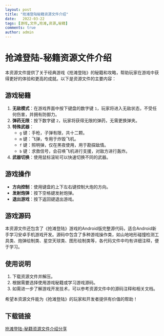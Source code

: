 ```yaml
---
layout: post
title: "抢滩登陆秘籍资源文件介绍"
date:   2022-03-22
tags: [游戏,文件,抢滩,资源,秘籍]
comments: true
author: admin
---
```

# 抢滩登陆-秘籍资源文件介绍

本资源文件提供了关于经典游戏《抢滩登陆》的秘籍和攻略，帮助玩家在游戏中获得更好的体验和更高的成就。以下是资源文件的主要内容：

## 游戏秘籍

1. **无敌模式**：在游戏界面中按下键盘的数字键 `1`，玩家将进入无敌状态，不受任何伤害，并拥有防御力。
2. **弹药无限**：按下数字键 `2`，玩家将获得无限的弹药，无需更换弹夹。
3. **特殊武器**：
   - `g` 键：手枪，子弹有限，共十二颗。
   - `m` 键：飞弹，专用于炸毁飞机。
   - `f` 键：照明弹，仅在黑夜使用，用于勘探敌情。
   - `b` 键：求救信号，会召唤飞机进行支援，对敌方进行轰炸。
4. **武器切换**：使用鼠标滚轮可以快速切换不同的武器。

## 游戏操作

- **方向控制**：使用键盘的上下左右键控制大炮的方向。
- **发射炮弹**：按下空格键发射炮弹。
- **退出游戏**：按下返回键退出游戏。

## 游戏源码

本资源文件还包含了《抢滩登陆》游戏的Android版完整源代码，适合Android新手学习安卓手机游戏开发。源码中包含了多种游戏操作类，如山地地形碰撞检测工具类、炮弹绘制类、星空天球类、图形绘制类等，各代码文件中均有详细注释，便于学习。

## 使用说明

1. 下载资源文件并解压。
2. 根据需要选择使用游戏秘籍或学习游戏源码。
3. 如需进一步了解游戏开发技术，可以参考资源文件中的源码注释和相关文档。

希望本资源文件能为《抢滩登陆》的玩家和开发者提供有价值的帮助！

## 下载链接

[抢滩登陆-秘籍资源文件介绍分享](https://pan.quark.cn/s/f3cb8c878d68)
